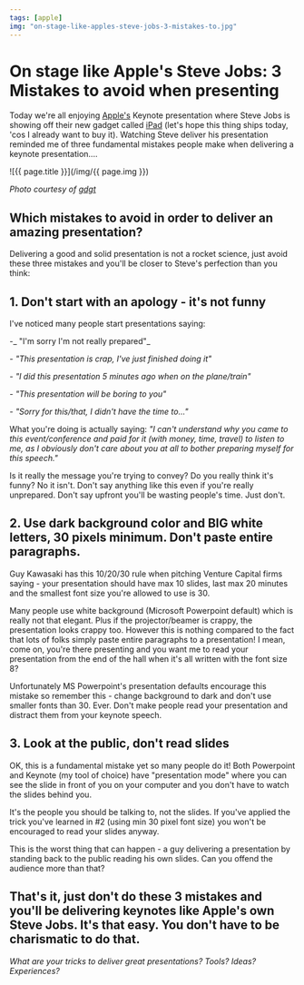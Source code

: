 ```yaml
---
tags: [apple]
img: "on-stage-like-apples-steve-jobs-3-mistakes-to.jpg"
---
```


# On stage like Apple's Steve Jobs: 3 Mistakes to avoid when presenting


Today we're all enjoying [Apple's](http://www.apple.com) Keynote presentation where Steve Jobs is showing off their new gadget called [iPad](http://www.apple.com/ipad) (let's hope this thing ships today, 'cos I already want to buy it). Watching Steve deliver his presentation reminded me of three fundamental mistakes people make when delivering a keynote presentation....

<!--More-->

![{{ page.title }}](/img/{{ page.img }})

_Photo courtesy of [gdgt](http://gdgt.com)_

## Which mistakes to avoid in order to deliver an amazing presentation?

Delivering a good and solid presentation is not a rocket science, just avoid these three mistakes and you'll be closer to Steve's perfection than you think:

## 1. Don't start with an apology - it's not funny

I've noticed many people start presentations saying:

-_ "I'm sorry I'm not really prepared"_

_- "This presentation is crap, I've just finished doing it"_

_- "I did this presentation 5 minutes ago when on the plane/train"_

_- "This presentation will be boring to you"_

_- "Sorry for this/that, I didn't have the time to..."_

What you're doing is actually saying: _"I can't understand why you came to this event/conference and paid for it (with money, time, travel) to listen to me, as I obviously don't care about you at all to bother preparing myself for this speech."_

Is it really the message you're trying to convey? Do you really think it's funny? No it isn't. Don't say anything like this even if you're really unprepared. Don't say upfront you'll be wasting people's time. Just don't.

## 2. Use dark background color and BIG white letters, 30 pixels minimum. Don't paste entire paragraphs.

Guy Kawasaki has this 10/20/30 rule when pitching Venture Capital firms saying - your presentation should have max 10 slides, last max 20 minutes and the smallest font size you're allowed to use is 30.

Many people use white background (Microsoft Powerpoint default) which is really not that elegant. Plus if the projector/beamer is crappy, the presentation looks crappy too. However this is nothing compared to the fact that lots of folks simply paste entire paragraphs to a presentation! I mean, come on, you're there presenting and you want me to read your presentation from the end of the hall when it's all written with the font size 8?

Unfortunately MS Powerpoint's presentation defaults encourage this mistake so remember this - change background to dark and don't use smaller fonts than 30. Ever. Don't make people read your presentation and distract them from your keynote speech.

## 3. Look at the public, don't read slides

OK, this is a fundamental mistake yet so many people do it! Both Powerpoint and Keynote (my tool of choice) have "presentation mode" where you can see the slide in front of you on your computer and you don't have to watch the slides behind you.

It's the people you should be talking to, not the slides. If you've applied the trick you've learned in #2 (using min 30 pixel font size) you won't be encouraged to read your slides anyway.

This is the worst thing that can happen - a guy delivering a presentation by standing back to the public reading his own slides. Can you offend the audience more than that?

## That's it, just don't do these 3 mistakes and you'll be delivering keynotes like Apple's own Steve Jobs. It's that easy. You don't have to be charismatic to do that.

_What are your tricks to deliver great presentations? Tools? Ideas? Experiences?_


[n]: https://michael.gratis/nozbe